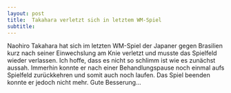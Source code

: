 ```yaml
---
layout: post
title:  Takahara verletzt sich in letztem WM-Spiel
subtitle:  
---
```


Naohiro Takahara hat sich im letzten WM-Spiel der Japaner gegen Brasilien kurz nach seiner Einwechslung am Knie verletzt und musste das Spielfeld wieder verlassen. Ich hoffe, dass es nicht so schlimm ist wie es zunächst aussah. Immerhin konnte er nach einer Behandlungspause noch einmal aufs Spielfeld zurückkehren und somit auch noch laufen. Das Spiel beenden konnte er jedoch nicht mehr. Gute Besserung...


